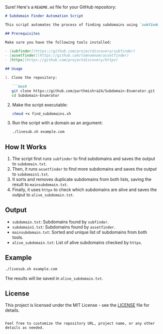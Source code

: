 Sure! Here's a `README.md` file for your GitHub repository:

```markdown
# Subdomain Finder Automation Script

This script automates the process of finding subdomains using `subfinder` and `assetfinder`, then checks which subdomains are alive using `httpx`.

## Prerequisites

Make sure you have the following tools installed:

- [subfinder](https://github.com/projectdiscovery/subfinder)
- [assetfinder](https://github.com/tomnomnom/assetfinder)
- [httpx](https://github.com/projectdiscovery/httpx)

## Usage

1. Clone the repository:

   ```bash
   git clone https://github.com/parthmishra24/Subdomain-Enumrator.git
   cd Subdomain-Enumrator
   ```

2. Make the script executable:

   ```bash
   chmod +x find_subdomains.sh
   ```

3. Run the script with a domain as an argument:

   ```bash
   ./livesub.sh example.com
   ```

## How It Works

1. The script first runs `subfinder` to find subdomains and saves the output to `subdomain.txt`.
2. Then, it runs `assetfinder` to find more subdomains and saves the output to `subdomain1.txt`.
3. It sorts and removes duplicate subdomains from both lists, saving the result to `mainsubdomain.txt`.
4. Finally, it uses `httpx` to check which subdomains are alive and saves the output to `alive_subdomain.txt`.

## Output

- `subdomain.txt`: Subdomains found by `subfinder`.
- `subdomain1.txt`: Subdomains found by `assetfinder`.
- `mainsubdomain.txt`: Sorted and unique list of subdomains from both tools.
- `alive_subdomain.txt`: List of alive subdomains checked by `httpx`.

## Example

```bash
./livesub.sh example.com
```

The results will be saved in `alive_subdomain.txt`.

## License

This project is licensed under the MIT License - see the [LICENSE](LICENSE) file for details.
```

Feel free to customize the repository URL, project name, or any other details as needed.
